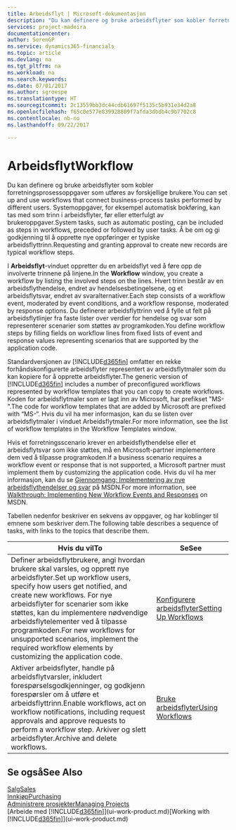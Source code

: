 ```yaml
---
title: Arbeidsflyt | Microsoft-dokumentasjon
description: "Du kan definere og bruke arbeidsflyter som kobler forretningsprosessoppgaver som utføres av forskjellige brukere. Systemoppgaver, for eksempel automatisk bokføring, kan tas med som trinn i arbeidsflyter, før eller etterfulgt av brukeroppgaver. Å be om og gi godkjenning til å opprette nye oppføringer er typiske arbeidsflyttrinn."
services: project-madeira
documentationcenter: 
author: SorenGP
ms.service: dynamics365-financials
ms.topic: article
ms.devlang: na
ms.tgt_pltfrm: na
ms.workload: na
ms.search.keywords: 
ms.date: 07/01/2017
ms.author: sgroespe
ms.translationtype: HT
ms.sourcegitcommit: 2c13559bb3dc44cdb61697f5135c5b931e34d2a8
ms.openlocfilehash: f65c0e577e839928809f7afda3dbdb4c9b7702c8
ms.contentlocale: nb-no
ms.lasthandoff: 09/22/2017

---
```

# <a name="workflow"></a><span data-ttu-id="ad128-105">Arbeidsflyt</span><span class="sxs-lookup"><span data-stu-id="ad128-105">Workflow</span></span>
<span data-ttu-id="ad128-106">Du kan definere og bruke arbeidsflyter som kobler forretningsprosessoppgaver som utføres av forskjellige brukere.</span><span class="sxs-lookup"><span data-stu-id="ad128-106">You can set up and use workflows that connect business-process tasks performed by different users.</span></span> <span data-ttu-id="ad128-107">Systemoppgaver, for eksempel automatisk bokføring, kan tas med som trinn i arbeidsflyter, før eller etterfulgt av brukeroppgaver.</span><span class="sxs-lookup"><span data-stu-id="ad128-107">System tasks, such as automatic posting, can be included as steps in workflows, preceded or followed by user tasks.</span></span> <span data-ttu-id="ad128-108">Å be om og gi godkjenning til å opprette nye oppføringer er typiske arbeidsflyttrinn.</span><span class="sxs-lookup"><span data-stu-id="ad128-108">Requesting and granting approval to create new records are typical workflow steps.</span></span>  

 <span data-ttu-id="ad128-109">I **Arbeidsflyt**-vinduet oppretter du en arbeidsflyt ved å føre opp de involverte trinnene på linjene.</span><span class="sxs-lookup"><span data-stu-id="ad128-109">In the **Workflow** window, you create a workflow by listing the involved steps on the lines.</span></span> <span data-ttu-id="ad128-110">Hvert trinn består av en arbeidsflythendelse, endret av hendelsesbetingelsene, og et arbeidsflytsvar, endret av svaralternativer.</span><span class="sxs-lookup"><span data-stu-id="ad128-110">Each step consists of a workflow event, moderated by event conditions, and a workflow response, moderated by response options.</span></span> <span data-ttu-id="ad128-111">Du definerer arbeidsflyttrinn ved å fylle ut felt på arbeidsflytlinjer fra faste lister over verdier for hendelse og svar som representerer scenarier som støttes av programkoden.</span><span class="sxs-lookup"><span data-stu-id="ad128-111">You define workflow steps by filling fields on workflow lines from fixed lists of event and response values representing scenarios that are supported by the application code.</span></span>  

 <span data-ttu-id="ad128-112">Standardversjonen av [!INCLUDE[d365fin](includes/d365fin_md.md)] omfatter en rekke forhåndskonfigurerte arbeidsflyter representert av arbeidsflytmaler som du kan kopiere for å opprette arbeidsflyter.</span><span class="sxs-lookup"><span data-stu-id="ad128-112">The generic version of [!INCLUDE[d365fin](includes/d365fin_md.md)] includes a number of preconfigured workflows represented by workflow templates that you can copy to create workflows.</span></span> <span data-ttu-id="ad128-113">Koden for arbeidsflytmaler som er lagt inn av Microsoft, har prefikset "MS-".</span><span class="sxs-lookup"><span data-stu-id="ad128-113">The code for workflow templates that are added by Microsoft are prefixed with “MS-“.</span></span> <span data-ttu-id="ad128-114">Hvis du vil ha mer informasjon, kan du se listen over arbeidsflytmaler i vinduet Arbeidsflytmaler.</span><span class="sxs-lookup"><span data-stu-id="ad128-114">For more information, see the list of workflow templates in the Workflow Templates window.</span></span>  

 <span data-ttu-id="ad128-115">Hvis et forretningsscenario krever en arbeidsflythendelse eller et arbeidsflytsvar som ikke støttes, må en Microsoft-partner implementere dem ved å tilpasse programkoden.</span><span class="sxs-lookup"><span data-stu-id="ad128-115">If a business scenario requires a workflow event or response that is not supported, a Microsoft partner must implement them by customizing the application code.</span></span> <span data-ttu-id="ad128-116">Hvis du vil ha mer informasjon, kan du se [Gjennomgang: Implementering av nye arbeidsflythendelser og svar](https://msdn.microsoft.com/en-us/library/mt574349.aspx) på MSDN.</span><span class="sxs-lookup"><span data-stu-id="ad128-116">For more information, see [Walkthrough: Implementing New Workflow Events and Responses](https://msdn.microsoft.com/en-us/library/mt574349.aspx) on MSDN.</span></span>  

 <span data-ttu-id="ad128-117">Tabellen nedenfor beskriver en sekvens av oppgaver, og har koblinger til emnene som beskriver dem.</span><span class="sxs-lookup"><span data-stu-id="ad128-117">The following table describes a sequence of tasks, with links to the topics that describe them.</span></span>  

|<span data-ttu-id="ad128-118">**Hvis du vil**</span><span class="sxs-lookup"><span data-stu-id="ad128-118">**To**</span></span>|<span data-ttu-id="ad128-119">**Se**</span><span class="sxs-lookup"><span data-stu-id="ad128-119">**See**</span></span>|  
|------------|-------------|  
|<span data-ttu-id="ad128-120">Definer arbeidsflytbrukere, angi hvordan brukere skal varsles, og opprett nye arbeidsflyter.</span><span class="sxs-lookup"><span data-stu-id="ad128-120">Set up workflow users, specify how users get notified, and create new workflows.</span></span> <span data-ttu-id="ad128-121">For nye arbeidsflyter for scenarier som ikke støttes, kan du implementere nødvendige arbeidsflytelementer ved å tilpasse programkoden.</span><span class="sxs-lookup"><span data-stu-id="ad128-121">For new workflows for unsupported scenarios, implement the required workflow elements by customizing the application code.</span></span>|[<span data-ttu-id="ad128-122">Konfigurere arbeidsflyter</span><span class="sxs-lookup"><span data-stu-id="ad128-122">Setting Up Workflows</span></span>](across-set-up-workflows.md)|  
|<span data-ttu-id="ad128-123">Aktiver arbeidsflyter, handle på arbeidsflytvarsler, inkludert forespørselsgodkjenninger, og godkjenn forespørsler om å utføre et arbeidsflyttrinn.</span><span class="sxs-lookup"><span data-stu-id="ad128-123">Enable workflows, act on workflow notifications, including request approvals and approve requests to perform a workflow step.</span></span> <span data-ttu-id="ad128-124">Arkiver og slett arbeidsflyter.</span><span class="sxs-lookup"><span data-stu-id="ad128-124">Archive and delete workflows.</span></span>|[<span data-ttu-id="ad128-125">Bruke arbeidsflyter</span><span class="sxs-lookup"><span data-stu-id="ad128-125">Using Workflows</span></span>](across-use-workflows.md)|  

## <a name="see-also"></a><span data-ttu-id="ad128-126">Se også</span><span class="sxs-lookup"><span data-stu-id="ad128-126">See Also</span></span>  
[<span data-ttu-id="ad128-127">Salg</span><span class="sxs-lookup"><span data-stu-id="ad128-127">Sales</span></span>](sales-manage-sales.md)  
[<span data-ttu-id="ad128-128">Innkjøp</span><span class="sxs-lookup"><span data-stu-id="ad128-128">Purchasing</span></span>](purchasing-manage-purchasing.md)  
[<span data-ttu-id="ad128-129">Administrere prosjekter</span><span class="sxs-lookup"><span data-stu-id="ad128-129">Managing Projects</span></span>](projects-manage-projects.md)  
<span data-ttu-id="ad128-130">[Arbeide med [!INCLUDE[d365fin](includes/d365fin_md.md)]](ui-work-product.md)</span><span class="sxs-lookup"><span data-stu-id="ad128-130">[Working with [!INCLUDE[d365fin](includes/d365fin_md.md)]](ui-work-product.md)</span></span>

